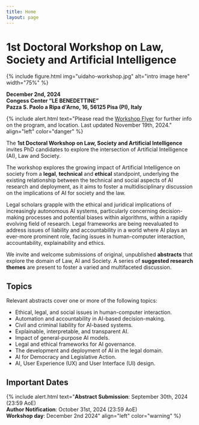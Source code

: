 ```yaml
---
title: Home
layout: page
---
```


# 1st Doctoral Workshop on Law, Society and Artificial Intelligence

{% include figure.html img="uidaho-workshop.jpg" alt="intro image here"  width="75%" %}


**December 2nd, 2024<br>
Congess Center “LE BENEDETTINE”<br> 
Pazza S. Paolo a Ripa d'Arno, 16, 56125 Pisa (PI), Italy**

{% include alert.html text="Please read the [Workshop Flyer](locandina.pdf) for further info on the program, and location. Last updated November 19th, 2024." align="left" color="danger" %}



The **1st Doctoral Workshop on Law, Society and Artificial Intelligence** invites PhD candidates to explore the intersection of Artificial Intelligence (AI), Law and Society. 

The workshop explores the growing impact of Artificial Intelligence on society from a **legal**, **technical** and **ethical** standpoint, underlying the existing relationship between the technical and social aspects of AI research and deployment, as it aims to foster a multidisciplinary discussion on the implications of AI for society and the law.

Legal scholars grapple with the ethical and juridical implications of increasingly autonomous AI systems, particularly concerning decision-making processes and potential biases within algorithms, within a rapidly evolving field of research. Legal frameworks are being reevaluated to address issues of liability and accountability in a world where AI plays an ever-more prominent role, facing issues in human-computer interaction, accountability, explainability and ethics.
 
We invite and welcome submissions of original, unpublished **abstracts** that explore the domain of Law, AI and Society. A series of **suggested research themes** are present to foster a varied and multifaceted discussion.


## Topics 
Relevant abstracts cover one or more of the following topics:
- Ethical, legal, and social issues in human-computer interaction.
- Automation and accountability in AI-based decision-making.
- Civil and criminal liability for AI-based systems.
- Explainable, interpretable, and transparent AI.
- Impact of general-purpose AI models.
- Legal and ethical frameworks for AI governance. 
- The development and deployment of AI in the legal domain.
- AI for Democracy and Legislative Action.
- AI, User Experience (UX) and User Interface (UI) design.

## Important Dates
{% include alert.html text="**Abstract Submission**: September 30th, 2024 (23:59 AoE)<br>
**Author Notification**: October 31st, 2024 (23:59 AoE)<br>
**Workshop day**: December 2nd 2024" align="left" color="warning" %}


